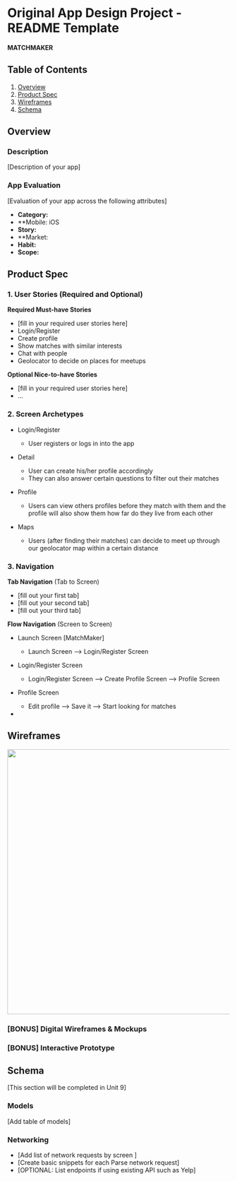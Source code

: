 Original App Design Project - README Template
===

**MATCHMAKER**

## Table of Contents
1. [Overview](#Overview)
1. [Product Spec](#Product-Spec)
1. [Wireframes](#Wireframes)
2. [Schema](#Schema)

## Overview
### Description
[Description of your app]

### App Evaluation
[Evaluation of your app across the following attributes]
- **Category:**
- **Mobile: iOS
- **Story:**
- **Market: 
- **Habit:**
- **Scope:**

## Product Spec

### 1. User Stories (Required and Optional)

**Required Must-have Stories**

* [fill in your required user stories here]
* Login/Register
* Create profile
* Show matches with similar interests
* Chat with people
* Geolocator to decide on places for meetups

**Optional Nice-to-have Stories**

* [fill in your required user stories here]
* ...

### 2. Screen Archetypes

* Login/Register
   * User registers or logs in into the app
   
* Detail
   * User can create his/her profile accordingly
   * They can also answer certain questions to filter out their matches
   
* Profile
  * Users can view others profiles before they match with them and the profile will also show them how far do they live from each other

* Maps
  * Users (after finding their matches) can decide to meet up through our geolocator map within a certain distance
  
### 3. Navigation

**Tab Navigation** (Tab to Screen)

* [fill out your first tab]
* [fill out your second tab]
* [fill out your third tab]

**Flow Navigation** (Screen to Screen)

* Launch Screen [MatchMaker]
   * Launch Screen --> Login/Register Screen
   
* Login/Register Screen
   * Login/Register Screen --> Create Profile Screen --> Profile Screen
   
* Profile Screen
  * Edit profile --> Save it --> Start looking for matches
  
* 
  

## Wireframes
<img src="" width=600>

### [BONUS] Digital Wireframes & Mockups

### [BONUS] Interactive Prototype

## Schema 
[This section will be completed in Unit 9]
### Models
[Add table of models]
### Networking
- [Add list of network requests by screen ]
- [Create basic snippets for each Parse network request]
- [OPTIONAL: List endpoints if using existing API such as Yelp]
